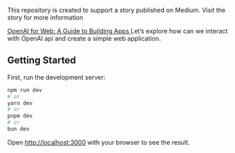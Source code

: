 
This repository is created to support a story published on Medium.
Visit the story for more information

[OpenAI for Web: A Guide to Building Apps
](https://medium.com/@ref/openai-for-web-a-guide-to-building-apps-6be87ad17bf8)
Let’s explore how can we interact with OpenAI api and create a simple web application.


## Getting Started

First, run the development server:

```bash
npm run dev
# or
yarn dev
# or
pnpm dev
# or
bun dev
```

Open [http://localhost:3000](http://localhost:3000) with your browser to see the result.

